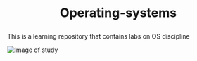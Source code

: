 # <p align="center">Operating-systems </p>

This is a learning repository that contains labs on OS discipline

![Image of study](https://octodex.github.com/images/Fintechtocat.png)
